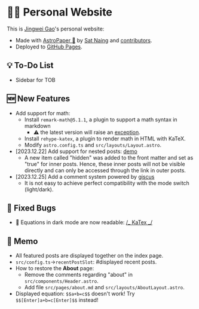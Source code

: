 # 🧑‍💻 Personal Website

This is [Jingwei Gao](https://LobbyBoy-Dray.github.io)'s personal website:

- Made with [AstroPaper 📄](https://github.com/satnaing/astro-paper) by [Sat Naing](https://satnaing.dev) and [contributors](https://github.com/satnaing/astro-paper/graphs/contributors).
- Deployed to [GitHub Pages](https://docs.astro.build/en/guides/deploy/github/).

## 💡 To-Do List

- Sidebar for TOB

## 🆕 New Features

- Add support for math:
  - Install `remark-math@5.1.1`, a plugin to support a math syntax in markdown
    - ⚠️ the latest version will raise an [exception](https://github.com/remarkjs/remark-math/issues/89).
  - Install `rehype-katex`, a plugin to render math in HTML with KaTeX.
  - Modify `astro.config.ts` and `src/layouts/Layout.astro`.
- [2023.12.22] Add support for nested posts: [demo](https://lobbyboy-dray.github.io/posts/python-pd/)
  - A new item called "hidden" was added to the front matter and set as "true" for inner posts. Hence, these inner posts will not be visible directly and can only be accessed through the link in outer posts.
- [2023.12.25] Add a comment system powered by [giscus](https://giscus.app/zh-CN)
  - It is not easy to achieve perfect compatibility with the mode switch (light/dark).

## 🐛 Fixed Bugs

- 🐛 Equations in dark mode are now readable: [/_ KaTex _/](./src/styles/base.css)

## 📝 Memo

- All featured posts are displayed together on the index page.
- `src/config.ts`→`recentPostSlot`: #displayed recent posts.
- How to restore the **About** page:
  - Remove the comments regarding "about" in `src/components/Header.astro`.
  - Add file `src/pages/about.md` and `src/layouts/AboutLayout.astro`.
- Displayed equation: `$$a+b=c$$` doesn't work! Try `$$[Enter]a+b=c[Enter]$$` instead!
